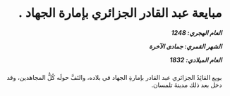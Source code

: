 <h1 dir="rtl">مبايعة عبد القادر الجزائري بإمارة الجهاد .</h1>

<h5 dir="rtl">العام الهجري:  1248

الشهر القمري: جمادى الآخرة

العام الميلادي: 1832</h5>

<p dir="rtl">بويع القائِدُ الجزائري عبد القادر بإمارةِ الجهاد في بلاده، والتَفَّ حولَه كُلُّ المجاهدين، وقد دخل بعد ذلك مدينةَ تلمسان.</p></br>
